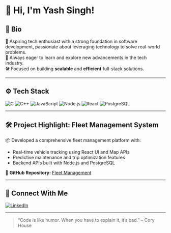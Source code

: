 # 👋 Hi, I'm Yash Singh!

## 🧠 Bio
🚀 Aspiring tech enthusiast with a strong foundation in software development, passionate about leveraging technology to solve real-world problems.  
🌱 Always eager to learn and explore new advancements in the tech industry.  
🛠️ Focused on building **scalable** and **efficient** full-stack solutions.

---

## ⚙️ Tech Stack

![C](https://img.shields.io/badge/C-00599C?style=flat-square&logo=c&logoColor=white)
![C++](https://img.shields.io/badge/C++-00599C?style=flat-square&logo=c%2B%2B&logoColor=white)
![JavaScript](https://img.shields.io/badge/JavaScript-F7DF1E?style=flat-square&logo=javascript&logoColor=black)
![Node.js](https://img.shields.io/badge/Node.js-339933?style=flat-square&logo=nodedotjs&logoColor=white)
![React](https://img.shields.io/badge/React-20232A?style=flat-square&logo=react&logoColor=61DAFB)
![PostgreSQL](https://img.shields.io/badge/PostgreSQL-316192?style=flat-square&logo=postgresql&logoColor=white)

---

## 🛠️ Project Highlight: Fleet Management System

📦 Developed a comprehensive fleet management platform with:
- Real-time vehicle tracking using React UI and Map APIs
- Predictive maintenance and trip optimization features
- Backend APIs built with Node.js and PostgreSQL

🔗 **GitHub Repository:** [Fleet Management](https://github.com/Aryans2411/Fleet-Management)

---

## 🔗 Connect With Me

[![LinkedIn](https://img.shields.io/badge/LinkedIn-Connect-blue?style=for-the-badge&logo=linkedin)](https://www.linkedin.com/in/yash-singh-b270a9247/)

---

> “Code is like humor. When you have to explain it, it’s bad.” – Cory House
